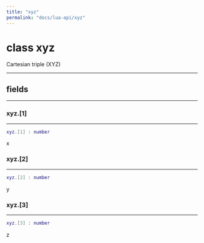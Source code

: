 ```yaml
---
title: "xyz"
permalink: "docs/lua-api/xyz"
---
```

# class xyz





Cartesian triple (XYZ)







---



## fields
---

### xyz.[1]
---
```lua
xyz.[1] : number
```



x








### xyz.[2]
---
```lua
xyz.[2] : number
```



y








### xyz.[3]
---
```lua
xyz.[3] : number
```



z









